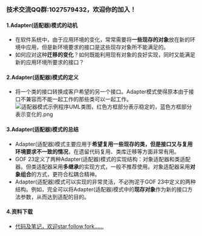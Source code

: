 ### 技术交流QQ群:1027579432，欢迎你的加入！
#### 1.Adapter(适配器)模式的动机
- 在软件系统中，由于应用环境的变化，常常需要将**一些现存的对象**放在新的环境中应用，但是新环境要求的接口是这些现存对象所不能满足的。
- 如何应对这种**迁移的变化**？如何既能利用现有对象的良好实现，同时又能满足新的应用环境所要求的接口？
#### 2.Adapter(适配器)模式的定义
- 将一个类的接口转换成客户希望的另一个接口。Adapter模式使得原本由于接口不兼容而不能一起工作的那些类可以一起工作。
![适配器模式示例程序UML类图，红色方框部分表示稳定的，蓝色方框部分表示变化的.png](https://upload-images.jianshu.io/upload_images/13407176-807e68673dc7f296.png?imageMogr2/auto-orient/strip%7CimageView2/2/w/1240)
#### 3.Adapter(适配器)模式的总结
- Adapter(适配器)模式主要应用于**希望复用一些现存的类，但是接口又与复用环境要求不一致的情况**，在遗留代码复用、类库迁移等方面非常有用。
- GOF 23定义了两种Adapter(适配器)模式的实现结构：对象适配器和类适配器。但类适配器采用**多继承**的实现方式，一般不推荐使用。对象适配器采用**对象组合**的方式，更符合松耦合精神。
- Adapter(适配器)模式可以实现的非常灵活，不必拘泥于GOF 23中定义的两种结构。例如，完全可以将Adapter(适配器)模式中的**现存对象**作为新的接口方法参数，从而达到适配的目的。
#### 4.资料下载
- [代码及笔记，欢迎star,follow,fork......](https://github.com/cdlwhm1217096231/cpp_ws/tree/master/C%2B%2B%E8%AE%BE%E8%AE%A1%E6%A8%A1%E5%BC%8F)
